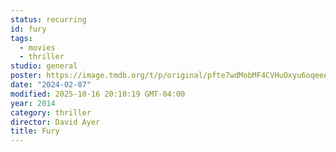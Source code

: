 ```yaml
---
status: recurring
id: fury
tags:
  - movies
  - thriller
studio: general
poster: https://image.tmdb.org/t/p/original/pfte7wdMobMF4CVHuOxyu6oqeeA.jpg
date: "2024-02-07"
modified: 2025-10-16 20:10:19 GMT-04:00
year: 2014
category: thriller
director: David Ayer
title: Fury
---
```

